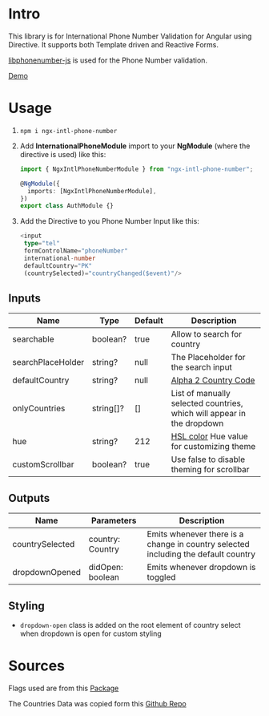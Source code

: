 # Intro

This library is for International Phone Number Validation for Angular using Directive.
It supports both Template driven and Reactive Forms.

[libphonenumber-js](https://www.npmjs.com/package/libphonenumber-js) is used for the Phone Number validation.

[Demo](https://all2pie.github.io/angular-international-number/)

# Usage

1. `npm i ngx-intl-phone-number`

2. Add **InternationalPhoneModule** import to your **NgModule** (where the directive is used) like this:

   ```ts
   import { NgxIntlPhoneNumberModule } from "ngx-intl-phone-number";

   @NgModule({
     imports: [NgxIntlPhoneNumberModule],
   })
   export class AuthModule {}
   ```

3. Add the Directive to you Phone Number Input like this:

   ```ts
   <input
    type="tel"
    formControlName="phoneNumber"
    international-number
    defaultCountry="PK"
    (countrySelected)="countryChanged($event)"/>
   ```

## Inputs

| Name              | Type      | Default | Description                                                                                
|-------------------|-----------|---------|--------------------------------------------------------------------------------------------|
| searchable        | boolean?  | true    | Allow to search for country                                                                |
| searchPlaceHolder | string?   | null    | The Placeholder for the search input                                                       |
| defaultCountry    | string?   | null    | [Alpha 2 Country Code](https://en.wikipedia.org/wiki/ISO_3166-1_alpha-2)                   |
| onlyCountries     | string[]? | []      | List of manually selected countries, which will appear in the dropdown                     |
| hue               | string?   | 212     | [HSL color](https://www.w3schools.com/colors/colors_hsl.asp) Hue value for customizing theme |
| customScrollbar   | boolean?  | true    | Use false to disable theming for scrollbar                                                 |

## Outputs

| Name              | Parameters                     | Description
| ----------------- | ------------------------------ | ---------------------------------------------------------------------------------- |
| countrySelected   | country: Country               | Emits whenever there is a change in country selected including the default country |
| dropdownOpened    | didOpen: boolean               | Emits whenever dropdown is toggled                                                 |

## Styling

* `dropdown-open` class is added on the root element of country select when dropdown is open for custom styling

# Sources

Flags used are from this [Package](https://www.npmjs.com/package/country-flag-icons)

The Countries Data was copied form this [Github Repo](https://gist.github.com/keeguon/2310008)
